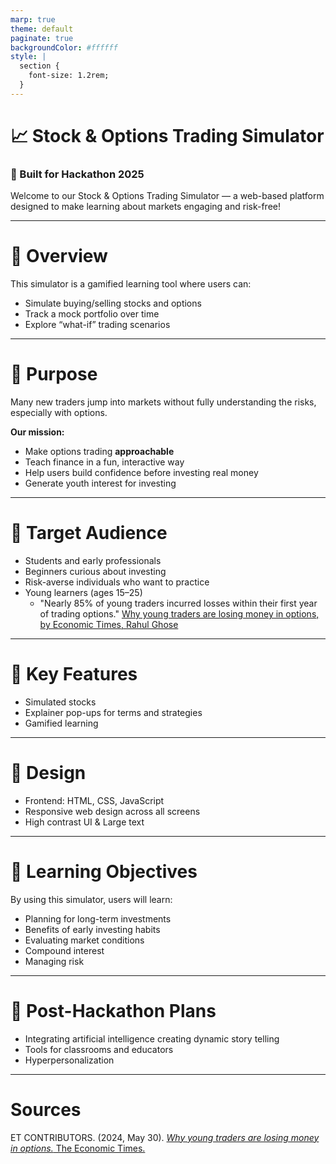 ```yaml
---
marp: true
theme: default
paginate: true
backgroundColor: #ffffff 
style: |
  section {
    font-size: 1.2rem;
  }
---
```


# 📈 Stock & Options Trading Simulator  
### 🚀 Built for Hackathon 2025

Welcome to our Stock & Options Trading Simulator — a web-based platform designed to make learning about markets engaging and risk-free!

---

# 🧠 Overview

This simulator is a gamified learning tool where users can:

- Simulate buying/selling stocks and options  
- Track a mock portfolio over time
- Explore “what-if” trading scenarios  

---

# 🎯 Purpose

Many new traders jump into markets without fully understanding the risks, especially with options.

**Our mission:**

- Make options trading **approachable**
- Teach finance in a fun, interactive way
- Help users build confidence before investing real money
- Generate youth interest for investing

---

# 👥 Target Audience

- Students and early professionals  
- Beginners curious about investing  
- Risk-averse individuals who want to practice
- Young learners (ages 15–25)
  - "Nearly 85% of young traders incurred losses within their first year of trading options." [Why young traders are losing money in options, by Economic Times, Rahul Ghose]()

---

# 🔧 Key Features

- Simulated stocks 
- Explainer pop-ups for terms and strategies
- Gamified learning

---

# 📏 Design

- Frontend: HTML, CSS, JavaScript
- Responsive web design across all screens
- High contrast UI & Large text

---

# 📘 Learning Objectives

By using this simulator, users will learn:

- Planning for long-term investments  
- Benefits of early investing habits
- Evaluating market conditions  
- Compound interest
- Managing risk

---

# 🚧 Post-Hackathon Plans

- Integrating artificial intelligence creating dynamic story telling
- Tools for classrooms and educators
- Hyperpersonalization

---

# Sources

ET CONTRIBUTORS. (2024, May 30). [*Why young traders are losing money in options.* The Economic Times.](https://economictimes.indiatimes.com/markets/options/why-young-traders-are-losing-money-in-options/articleshow/110554297.cms?from=mdr)
